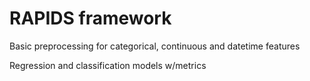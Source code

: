 # RAPIDS framework

Basic preprocessing for categorical, continuous and datetime features

Regression and classification models w/metrics
